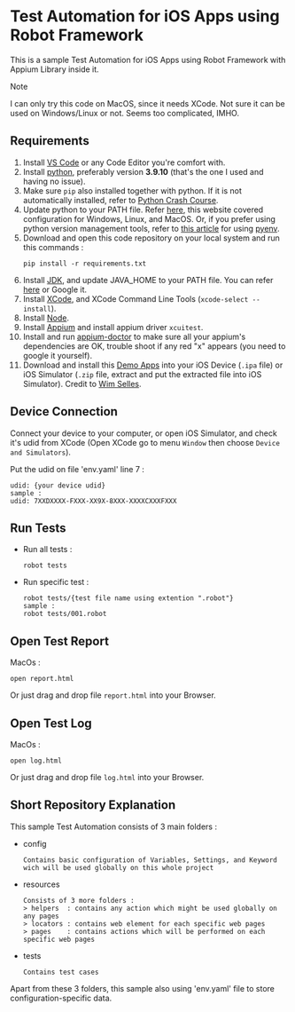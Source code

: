 # Test Automation for iOS Apps using Robot Framework

This is a sample Test Automation for iOS Apps using Robot Framework with Appium Library inside it.

> [!NOTE]  
> I can only try this code on MacOS, since it needs XCode. Not sure it can be used on Windows/Linux or not. Seems too complicated, IMHO.

## Requirements

1. Install [VS Code](https://code.visualstudio.com/) or any Code Editor you're comfort with.
2. Install [python](https://www.python.org/), preferably version **3.9.10** (that's the one I used and having no issue).
3. Make sure `pip` also installed together with python. If it is not automatically installed, refer to [Python Crash Course](https://ehmatthes.github.io/pcc/chapter_12/installing_pip.html).
4. Update python to your PATH file. Refer [here](https://realpython.com/add-python-to-path/), this website covered configuration for Windows, Linux, and MacOS. Or, if you prefer using python version management tools, refer to [this article](https://medium.com/@zorozeri/how-to-install-pyenv-and-manage-pythonversion-on-your-local-machine-241b119b7ae9) for using [pyenv](https://github.com/pyenv/pyenv).
5. Download and open this code repository on your local system and run this commands :
   ```
   pip install -r requirements.txt
   ```
6. Install [JDK](https://www.oracle.com/id/java/technologies/downloads/), and update JAVA_HOME to your PATH file. You can refer [here](https://medium.com/@omurdenden/set-java-home-and-bin-directory-for-appium-testing-in-macos-f8cee3fe56b4) or Google it.
7. Install [XCode](https://apps.apple.com/us/app/xcode/id497799835?mt=12), and XCode Command Line Tools (`xcode-select --install`).
8. Install [Node](https://nodejs.org/en/download/package-manager).
9. Install [Appium](https://appium.io/docs/en/2.2/quickstart/install/) and install appium driver `xcuitest`.
10. Install and run [appium-doctor](https://www.npmjs.com/package/appium-doctor) to make sure all your appium's dependencies are OK, trouble shoot if any red "x" appears (you need to google it yourself).
11. Download and install this [Demo Apps](https://github.com/saucelabs/my-demo-app-rn/releases) into your iOS Device (`.ipa` file) or iOS Simulator (`.zip` file, extract and put the extracted file into iOS Simulator). Credit to [Wim Selles](https://github.com/wswebcreation).

## Device Connection

Connect your device to your computer, or open iOS Simulator, and check it's udid from XCode (Open XCode go to menu `Window` then choose `Device and Simulators`). 

Put the udid on file 'env.yaml' line 7 : 
```
udid: {your device udid}
sample : 
udid: 7XXDXXXX-FXXX-XX9X-8XXX-XXXXCXXXFXXX
```

## Run Tests
* Run all tests : 
   ```
   robot tests
   ```

* Run specific test : 
   ```
   robot tests/{test file name using extention ".robot"}
   sample :
   robot tests/001.robot
   ```

## Open Test Report
   MacOs : 

    open report.html
   Or just drag and drop file `report.html` into your Browser.

## Open Test Log
   MacOs : 

    open log.html
   Or just drag and drop file `log.html` into your Browser.

## Short Repository Explanation

This sample Test Automation consists of 3 main folders : 

* config
   ```
   Contains basic configuration of Variables, Settings, and Keyword wich will be used globally on this whole project
   ```
* resources
   ```
   Consists of 3 more folders :
   > helpers  : contains any action which might be used globally on any pages
   > locators : contains web element for each specific web pages
   > pages    : contains actions which will be performed on each specific web pages
   ```
* tests
   ```
   Contains test cases
   ```

Apart from these 3 folders, this sample also using 'env.yaml' file to store configuration-specific data.
